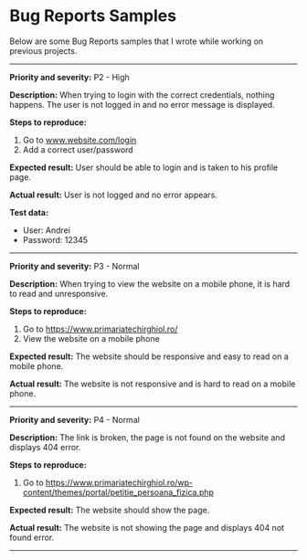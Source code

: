 # Bug Reports Samples
Below are some Bug Reports samples that I wrote while working on previous projects.

----------------

**Priority and severity:**
P2 - High

**Description:**
When trying to login with the correct credentials, nothing happens. The user is not logged in and no error message is displayed.

**Steps to reproduce:**
1. Go to www.website.com/login
2. Add a correct user/password

**Expected result:**
User should be able to login and is taken to his profile page.

**Actual result:**
User is not logged and no error appears.

**Test data:**
- User: Andrei
- Password: 12345

----------------

**Priority and severity:**
P3 - Normal

**Description:**
When trying to view the website on a mobile phone, it is hard to read and unresponsive.

**Steps to reproduce:**
1. Go to https://www.primariatechirghiol.ro/ 
2. View the website on a mobile phone

**Expected result:**
The website should be responsive and easy to read on a mobile phone.

**Actual result:**
The website is not responsive and is hard to read on a mobile phone.

----------------

**Priority and severity:**
P4 - Normal

**Description:**
The link is broken, the page is not found on the website and displays 404 error.

**Steps to reproduce:**
1. Go to https://www.primariatechirghiol.ro/wp-content/themes/portal/petitie_persoana_fizica.php

**Expected result:**
The website should show the page.

**Actual result:**
The website is not showing the page and displays 404 not found error.

----------------
